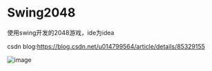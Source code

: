 # Swing2048
使用swing开发的2048游戏，ide为idea

csdn blog:https://blog.csdn.net/u014799564/article/details/85329155

![image](https://github.com/Melonl/Swing2048/raw/master/pic/1.png)
